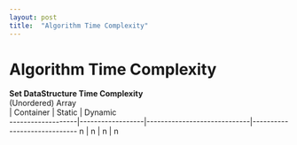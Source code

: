 ```yaml
---
layout: post
title:  "Algorithm Time Complexity"
---
```


# Algorithm Time Complexity 

**Set DataStructure Time Complexity** <br/>
(Unordered) Array <br/>
                   | Container          | Static                    | Dynamic                                             
-------------------|------------------|-----------------------------|-----------------------------
        n          | n                | n                           | n
  
